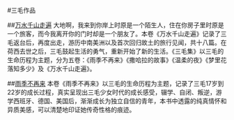 #三毛作品

##[万水千山走遍](https://github.com/andyfishchina/sanmao/blob/master/%E4%B8%87%E6%B0%B4%E5%8D%83%E5%B1%B1%E8%B5%B0%E9%81%8D.txt)
大地啊，我来到你岸上时原是一个陌生人，住在你房子里时原是一个旅客，而今我离开你的门时却是一个朋友了。本卷《万水千山走遍》记录了三毛返台后，再度出走，游历中南美洲以及首次回归故土的旅行见闻，共十八篇。在荷西去世之后，三毛鼓起生活的勇气，重新开始了新的生活。《三毛集》以三毛的生命历程为主题，分为五卷：《雨季不再来》《撒哈拉的故事》《温柔的夜》《梦里花落知多少》及《万水千山走遍》。

##[雨季不再来](https://github.com/andyfishchina/sanmao/blob/master/%E9%9B%A8%E5%AD%A3%E4%B8%8D%E5%86%8D%E6%9D%A5.txt)
本卷《雨季不再来》以三毛的生命历程为主题，记录了三毛17岁到22岁的成长过程，真实呈现出三毛少女时代的成长感受，辍学、自闭、叛逆，游学西班牙、德国、美国后，渐渐成长为独立自信的青年，本书中透露的纯真情怀和异质美感，可以清楚地印证她传奇性格的痕迹。
